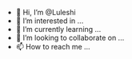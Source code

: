 - 👋 Hi, I’m @Luleshi
- 👀 I’m interested in ...
- 🌱 I’m currently learning ...
- 💞️ I’m looking to collaborate on ...
- 📫 How to reach me ...

<!---
Luleshi/Luleshi is a ✨ special ✨ repository because its `README.md` (this file) appears on your GitHub profile.
You can click the Preview link to take a look at your changes.
--->
